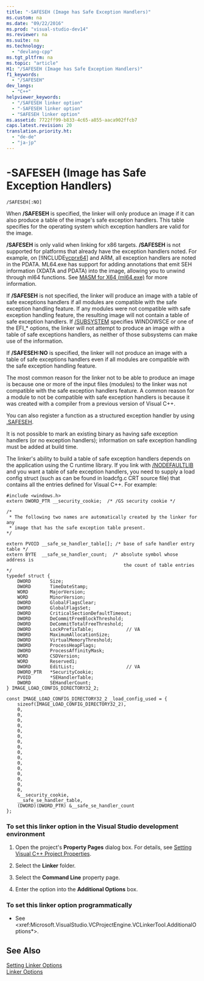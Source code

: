 ```yaml
---
title: "-SAFESEH (Image has Safe Exception Handlers)"
ms.custom: na
ms.date: "09/22/2016"
ms.prod: "visual-studio-dev14"
ms.reviewer: na
ms.suite: na
ms.technology: 
  - "devlang-cpp"
ms.tgt_pltfrm: na
ms.topic: "article"
H1: "/SAFESEH (Image has Safe Exception Handlers)"
f1_keywords: 
  - "/SAFESEH"
dev_langs: 
  - "C++"
helpviewer_keywords: 
  - "/SAFESEH linker option"
  - "-SAFESEH linker option"
  - "SAFESEH linker option"
ms.assetid: 7722ff99-b833-4c65-a855-aaca902ffcb7
caps.latest.revision: 20
translation.priority.ht: 
  - "de-de"
  - "ja-jp"
---
```

# -SAFESEH (Image has Safe Exception Handlers)
```  
/SAFESEH[:NO]  
```  
  
 When **/SAFESEH** is specified, the linker will only produce an image if it can also produce a table of the image's safe exception handlers. This table specifies for the operating system which exception handlers are valid for the image.  
  
 **/SAFESEH** is only valid when linking for x86 targets. **/SAFESEH** is not supported for platforms that already have the exception handlers noted. For example, on [!INCLUDE[vcprx64](../vs140/includes/vcprx64_md.md)] and ARM, all exception handlers are noted in the PDATA. ML64.exe has support for adding annotations that emit SEH information (XDATA and PDATA) into the image, allowing you to unwind through ml64 functions. See [MASM for X64 (ml64.exe)](../vs140/masm-for-x64--ml64.exe-.md) for more information.  
  
 If **/SAFESEH** is not specified, the linker will produce an image with a table of safe exceptions handlers if all modules are compatible with the safe exception handling feature. If any modules were not compatible with safe exception handling feature, the resulting image will not contain a table of safe exception handlers. If [/SUBSYSTEM](../vs140/-subsystem--specify-subsystem-.md) specifies WINDOWSCE or one of the EFI_* options, the linker will not attempt to produce an image with a table of safe exceptions handlers, as neither of those subsystems can make use of the information.  
  
 If **/SAFESEH:NO** is specified, the linker will not produce an image with a table of safe exceptions handlers even if all modules are compatible with the safe exception handling feature.  
  
 The most common reason for the linker not to be able to produce an image is because one or more of the input files (modules) to the linker was not compatible with the safe exception handlers feature. A common reason for a module to not be compatible with safe exception handlers is because it was created with a compiler from a previous version of Visual C++.  
  
 You can also register a function as a structured exception handler by using [.SAFESEH](../vs140/.safeseh.md).  
  
 It is not possible to mark an existing binary as having safe exception handlers (or no exception handlers); information on safe exception handling must be added at build time.  
  
 The linker's ability to build a table of safe exception handlers depends on the application using the C runtime library. If you link with [/NODEFAULTLIB](../vs140/-nodefaultlib--ignore-libraries-.md) and you want a table of safe exception handlers, you need to supply a load config struct (such as can be found in loadcfg.c CRT source file) that contains all the entries defined for Visual C++. For example:  
  
```  
#include <windows.h>  
extern DWORD_PTR __security_cookie;  /* /GS security cookie */  
  
/*  
 * The following two names are automatically created by the linker for any  
 * image that has the safe exception table present.  
*/  
  
extern PVOID __safe_se_handler_table[]; /* base of safe handler entry table */  
extern BYTE  __safe_se_handler_count;  /* absolute symbol whose address is  
                                           the count of table entries */  
typedef struct {  
    DWORD       Size;  
    DWORD       TimeDateStamp;  
    WORD        MajorVersion;  
    WORD        MinorVersion;  
    DWORD       GlobalFlagsClear;  
    DWORD       GlobalFlagsSet;  
    DWORD       CriticalSectionDefaultTimeout;  
    DWORD       DeCommitFreeBlockThreshold;  
    DWORD       DeCommitTotalFreeThreshold;  
    DWORD       LockPrefixTable;            // VA  
    DWORD       MaximumAllocationSize;  
    DWORD       VirtualMemoryThreshold;  
    DWORD       ProcessHeapFlags;  
    DWORD       ProcessAffinityMask;  
    WORD        CSDVersion;  
    WORD        Reserved1;  
    DWORD       EditList;                   // VA  
    DWORD_PTR   *SecurityCookie;  
    PVOID       *SEHandlerTable;  
    DWORD       SEHandlerCount;  
} IMAGE_LOAD_CONFIG_DIRECTORY32_2;  
  
const IMAGE_LOAD_CONFIG_DIRECTORY32_2 _load_config_used = {  
    sizeof(IMAGE_LOAD_CONFIG_DIRECTORY32_2),  
    0,  
    0,  
    0,  
    0,  
    0,  
    0,  
    0,  
    0,  
    0,  
    0,  
    0,  
    0,  
    0,  
    0,  
    0,  
    0,  
    &__security_cookie,  
    __safe_se_handler_table,  
    (DWORD)(DWORD_PTR) &__safe_se_handler_count  
};  
```  
  
### To set this linker option in the Visual Studio development environment  
  
1.  Open the project's **Property Pages** dialog box. For details, see [Setting Visual C++ Project Properties](../vs140/working-with-project-properties.md).  
  
2.  Select the **Linker** folder.  
  
3.  Select the **Command Line** property page.  
  
4.  Enter the option into the **Additional Options** box.  
  
### To set this linker option programmatically  
  
-   See \<xref:Microsoft.VisualStudio.VCProjectEngine.VCLinkerTool.AdditionalOptions*>.  
  
## See Also  
 [Setting Linker Options](../vs140/setting-linker-options.md)   
 [Linker Options](../vs140/linker-options.md)
